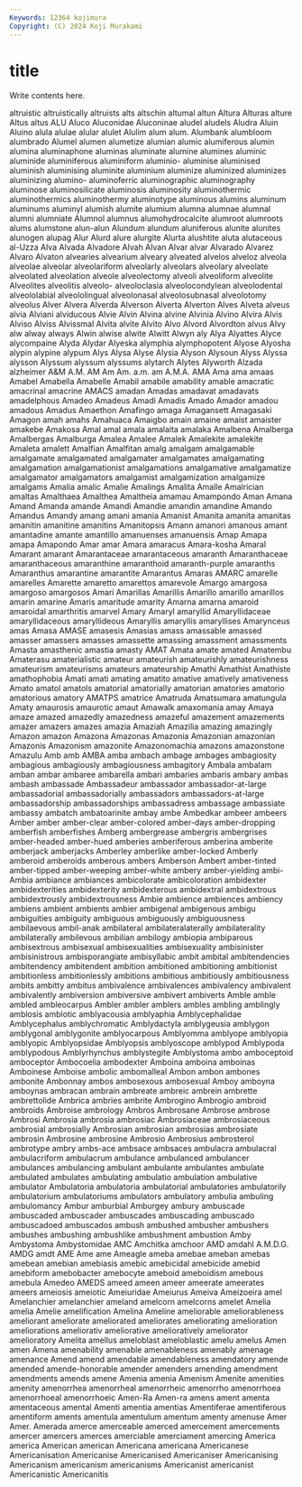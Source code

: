```yaml
---
Keywords: 12364 kojimura
Copyright: (C) 2024 Koji Murakami
---
```


# title

Write contents here.



altruistic altruistically altruists alts altschin altumal altun Altura Alturas alture
Altus altus ALU Aluco Aluconidae Aluconinae aludel aludels Aludra Aluin
Aluino alula alulae alular alulet Alulim alum alum. Alumbank alumbloom
alumbrado Alumel alumen alumetize alumian alumic alumiferous alumin alumina aluminaphone
aluminas aluminate alumine alumines aluminic aluminide aluminiferous aluminiform aluminio- aluminise
aluminised aluminish aluminising aluminite aluminium aluminize aluminized aluminizes aluminizing alumino-
aluminoferric aluminographic aluminography aluminose aluminosilicate aluminosis aluminosity aluminothermic aluminothermics aluminothermy
aluminotype aluminous alumins aluminum aluminums aluminyl alumish alumite alumium alumna
alumnae alumnal alumni alumniate Alumnol alumnus alumohydrocalcite alumroot alumroots alums
alumstone alun-alun Alundum alundum aluniferous alunite alunites alunogen alupag Alur
Alurd alure alurgite Alurta alushtite aluta alutaceous al-Uzza Alva Alvada
Alvadore Alvah Alvan Alvar alvar Alvarado Alvarez Alvaro Alvaton alvearies
alvearium alveary alveated alvelos alveloz alveola alveolae alveolar alveolariform alveolarly
alveolars alveolary alveolate alveolated alveolation alveole alveolectomy alveoli alveoliform alveolite
Alveolites alveolitis alveolo- alveoloclasia alveolocondylean alveolodental alveololabial alveololingual alveolonasal alveolosubnasal
alveolotomy alveolus Alver Alvera Alverda Alverson Alverta Alverton Alves Alveta
alveus alvia Alviani alviducous Alvie Alvin Alvina alvine Alvinia Alvino
Alvira Alvis Alviso Alviss Alvissmal Alvita alvite Alvito Alvo Alvord
Alvordton alvus Alvy alw alway always Alwin alwise alwite Alwitt
Alwyn aly Alya Alyattes Alyce alycompaine Alyda Alydar Alyeska alymphia
alymphopotent Alyose Alyosha alypin alypine alypum Alys Alysa Alyse Alysia
Alyson Alysoun Alyss Alyssa alysson Alyssum alyssum alyssums alytarch Alytes
Alyworth Alzada alzheimer A&M A.M. AM Am Am. a.m. am
A.M.A. AMA Ama ama amaas Amabel Amabella Amabelle Amabil amabile
amability amable amacratic amacrinal amacrine AMACS amadan Amadas amadavat amadavats
amadelphous Amadeo Amadeus Amadi Amadis Amado Amador amadou amadous Amadus
Amaethon Amafingo amaga Amagansett Amagasaki Amagon amah amahs Amahuaca Amaigbo
amain amaine amaist amaister amakebe Amakosa Amal amal amala amalaita
amalaka Amalbena Amalberga Amalbergas Amalburga Amalea Amalee Amalek Amalekite amalekite
Amaleta amalett Amalfian Amalfitan amalg amalgam amalgamable amalgamate amalgamated amalgamater
amalgamates amalgamating amalgamation amalgamationist amalgamations amalgamative amalgamatize amalgamator amalgamators amalgamist
amalgamization amalgamize amalgams Amalia amalic Amalie Amalings Amalita Amalle Amalrician
amaltas Amalthaea Amalthea Amaltheia amamau Amampondo Aman Amana Amand Amanda
amande Amandi Amandie amandin amandine Amando Amandus Amandy amang amani
amania Amanist Amanita amanita amanitas amanitin amanitine amanitins Amanitopsis Amann
amanori amanous amant amantadine amante amantillo amanuenses amanuensis Amap Amapa
amapa Amapondo Amar amar Amara amaracus Amara-kosha Amaral Amarant amarant
Amarantaceae amarantaceous amaranth Amaranthaceae amaranthaceous amaranthine amaranthoid amaranth-purple amaranths Amaranthus
amarantine amarantite Amarantus Amaras AMARC amarelle amarelles Amarette amaretto amarettos
amarevole Amargo amargosa amargoso amargosos Amari Amarillas Amarillis Amarillo amarillo
amarillos amarin amarine Amaris amaritude amarity Amarna amarna amaroid amaroidal
amarthritis amarvel Amary Amaryl amaryllid Amaryllidaceae amaryllidaceous amaryllideous Amaryllis amaryllis
amaryllises Amarynceus amas Amasa AMASE amasesis Amasias amass amassable amassed
amasser amassers amasses amassette amassing amassment amassments Amasta amasthenic amastia
amasty AMAT Amata amate amated Amatembu Amaterasu amaterialistic amateur amateurish
amateurishly amateurishness amateurism amateurisms amateurs amateurship Amathi Amathist Amathiste amathophobia
Amati amati amating amatito amative amatively amativeness Amato amatol amatols
amatorial amatorially amatorian amatories amatorio amatorious amatory AMATPS amatrice Amatruda
Amatsumara amatungula Amaty amaurosis amaurotic amaut Amawalk amaxomania amay Amaya
amaze amazed amazedly amazedness amazeful amazement amazements amazer amazers amazes
amazia Amaziah Amazilia amazing amazingly Amazon amazon Amazona Amazonas Amazonia
Amazonian amazonian Amazonis Amazonism amazonite Amazonomachia amazons amazonstone Amazulu Amb
amb AMBA amba ambach ambage ambages ambagiosity ambagious ambagiously ambagiousness
ambagitory Ambala ambalam amban ambar ambaree ambarella ambari ambaries ambaris
ambary ambas ambash ambassade Ambassadeur ambassador ambassador-at-large ambassadorial ambassadorially ambassadors
ambassadors-at-large ambassadorship ambassadorships ambassadress ambassage ambassiate ambassy ambatch ambatoarinite ambay
ambe Ambedkar ambeer ambeers Amber amber amber-clear amber-colored amber-days amber-dropping
amberfish amberfishes Amberg ambergrease ambergris ambergrises amber-headed amber-hued amberies amberiferous
amberina amberite amberjack amberjacks Amberley amberlike amber-locked Amberly amberoid amberoids
amberous ambers Amberson Ambert amber-tinted amber-tipped amber-weeping amber-white ambery amber-yielding
ambi- Ambia ambiance ambiances ambicolorate ambicoloration ambidexter ambidexterities ambidexterity ambidexterous
ambidextral ambidextrous ambidextrously ambidextrousness Ambie ambience ambiences ambiency ambiens ambient
ambients ambier ambigenal ambigenous ambigu ambiguities ambiguity ambiguous ambiguously ambiguousness
ambilaevous ambil-anak ambilateral ambilateralaterally ambilaterality ambilaterally ambilevous ambilian ambilogy ambiopia
ambiparous ambisextrous ambisexual ambisexualities ambisexuality ambisinister ambisinistrous ambisporangiate ambisyllabic ambit
ambital ambitendencies ambitendency ambitendent ambition ambitioned ambitioning ambitionist ambitionless ambitionlessly
ambitions ambitious ambitiously ambitiousness ambits ambitty ambitus ambivalence ambivalences ambivalency
ambivalent ambivalently ambiversion ambiversive ambivert ambiverts Amble amble ambled ambleocarpus
Ambler ambler amblers ambles ambling amblingly amblosis amblotic amblyacousia amblyaphia
Amblycephalidae Amblycephalus amblychromatic Amblydactyla amblygeusia amblygon amblygonal amblygonite amblyocarpous Amblyomma
amblyope amblyopia amblyopic Amblyopsidae Amblyopsis amblyoscope amblypod Amblypoda amblypodous Amblyrhynchus
amblystegite Amblystoma ambo amboceptoid amboceptor Ambocoelia ambodexter Amboina amboina amboinas
Amboinese Amboise ambolic ambomalleal Ambon ambon ambones ambonite Ambonnay ambos
ambosexous ambosexual Amboy amboyna amboynas ambracan ambrain ambreate ambreic ambrein
ambrette ambrettolide Ambrica ambries ambrite Ambrogino Ambrogio ambroid ambroids Ambroise
ambrology Ambros Ambrosane Ambrose ambrose Ambrosi Ambrosia ambrosia ambrosiac Ambrosiaceae
ambrosiaceous ambrosial ambrosially Ambrosian ambrosian ambrosias ambrosiate ambrosin Ambrosine ambrosine
Ambrosio Ambrosius ambrosterol ambrotype ambry ambs-ace ambsace ambsaces ambulacra ambulacral
ambulacriform ambulacrum ambulance ambulanced ambulancer ambulances ambulancing ambulant ambulante ambulantes
ambulate ambulated ambulates ambulating ambulatio ambulation ambulative ambulator Ambulatoria ambulatoria
ambulatorial ambulatories ambulatorily ambulatorium ambulatoriums ambulators ambulatory ambulia ambuling ambulomancy
Ambur amburbial Amburgey ambury ambuscade ambuscaded ambuscader ambuscades ambuscading ambuscado
ambuscadoed ambuscados ambush ambushed ambusher ambushers ambushes ambushing ambushlike ambushment
ambustion Amby Ambystoma Ambystomidae AMC Amchitka amchoor AMD amdahl A.M.D.G.
AMDG amdt AME Ame ame Ameagle ameba amebae ameban amebas
amebean amebian amebiasis amebic amebicidal amebicide amebid amebiform amebobacter amebocyte
ameboid ameboidism amebous amebula Amedeo AMEDS ameed ameen ameer ameerate
ameerates ameers ameiosis ameiotic Ameiuridae Ameiurus Ameiva Ameizoeira amel Amelanchier
amelanchier ameland amelcorn amelcorns amelet Amelia amelia Amelie amelification Amelina
Ameline ameliorable ameliorableness ameliorant ameliorate ameliorated ameliorates ameliorating amelioration ameliorations
ameliorativ ameliorative amelioratively ameliorator amelioratory Amelita amellus ameloblast ameloblastic amelu
amelus Amen amen Amena amenability amenable amenableness amenably amenage amenance
Amend amend amendable amendableness amendatory amende amended amende-honorable amender amenders
amending amendment amendments amends amene Amenia amenia Amenism Amenite amenities
amenity amenorrhea amenorrheal amenorrheic amenorrho amenorrhoea amenorrhoeal amenorrhoeic Amen-Ra Amen-ra
amens ament amenta amentaceous amental Amenti amentia amentias Amentiferae amentiferous
amentiform aments amentula amentulum amentum amenty amenuse Amer Amer. Amerada
amerce amerceable amerced amercement amercements amercer amercers amerces amerciable amerciament
amercing America america American american Americana americana Americanese Americanisation Americanise
Americanised Americaniser Americanising Americanism americanism americanisms Americanist americanist Americanistic Americanitis
